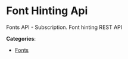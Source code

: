 # Font Hinting Api

Fonts API - Subscription. Font hinting REST API

**Categories**:

- [Fonts](https://github/apis-list/apis-list#fonts)



